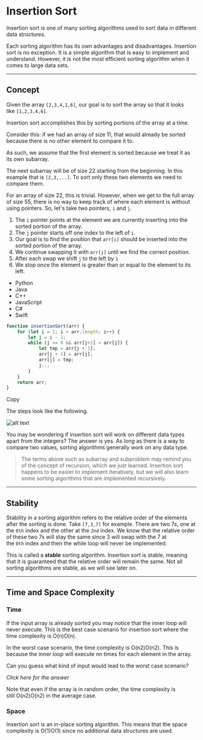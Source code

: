 # Insertion Sort

Insertion sort is one of many sorting algorithms used to sort data in different data structures.

Each sorting algorithm has its own advantages and disadvantages. Insertion sort is no exception. It is a simple algorithm that is easy to implement and understand. However, it is not the most efficient sorting algorithm when it comes to large data sets.

---

## Concept

Given the array `[2,3,4,1,6]`, our goal is to sort the array so that it looks like `[1,2,3,4,6]`.

Insertion sort accomplishes this by sorting portions of the array at a time.

Consider this: if we had an array of size 11, that would already be sorted because there is no other element to compare it to.

As such, we assume that the first element is sorted because we treat it as its own subarray.

The next subarray will be of size 22 starting from the beginning. In this example that is `[2,3,...]`. To sort only these two elements we need to compare them.

For an array of size 22, this is trivial. However, when we get to the full array of size 55, there is no way to keep track of where each element is without using pointers. So, let's take two pointers, `i` and `j`.

1. The `i` pointer points at the element we are currently inserting into the sorted portion of the array.
2. The `j` pointer starts off one index to the left of `i`.
3. Our goal is to find the position that `arr[i]` should be inserted into the sorted portion of the array.
4. We continue swapping it with `arr[j]` until we find the correct position.
5. After each swap we shift `j` to the left by `1`
6. We stop once the element is greater than or equal to the element to its left.

- Python
- Java
- C++
- JavaScript
- C#
- Swift

```javascript
function insertionSort(arr) {
    for (let i = 1; i < arr.length; i++) {
        let j = i - 1;
        while (j >= 0 && arr[j+1] < arr[j]) {
            let tmp = arr[j + 1];
            arr[j + 1] = arr[j];
            arr[j] = tmp;
            j--;
        }
    }
    return arr;
}
```

Copy

The steps look like the following.

![alt text](https://imagedelivery.net/CLfkmk9Wzy8_9HRyug4EVA/f6edc4d8-ebbe-4276-a4d6-b7272268dd00/sharpen=1)

You may be wondering if insertion sort will work on different data types apart from the integers? The answer is yes. As long as there is a way to compare two values, sorting algorithms generally work on any data type.

> The terms above such as subarray and subproblem may remind you of the concept of recursion, which we just learned. Insertion sort happens to be easier to implement iteratively, but we will also learn some sorting algorithms that are implemented recursively.

---

## Stability

Stability in a sorting algorithm refers to the relative order of the elements after the sorting is done. Take `[7,3,7]` for example. There are two 7s, one at the `0th` index and the other at the `2nd` index. We know that the relative order of these two 7s will stay the same since 3 will swap with the 7 at the `0th` index and then the while loop will never be implemented.

This is called a **stable** sorting algorithm. Insertion sort is stable, meaning that it is guaranteed that the relative order will remain the same. Not all sorting algorithms are stable, as we will see later on.

---

## Time and Space Complexity

### Time

If the input array is already sorted you may notice that the inner loop will never execute. This is the best case scenario for insertion sort where the time complexity is O(n)O(n).

In the worst case scenario, the time complexity is O(n2)O(n2). This is because the inner loop will execute nn times for each element in the array.

Can you guess what kind of input would lead to the worst case scenario?

_Click here for the answer_

  

Note that even if the array is in random order, the time complexity is still O(n2)O(n2) in the average case.

### Space

Insertion sort is an in-place sorting algorithm. This means that the space complexity is O(1)O(1) since no additional data structures are used.